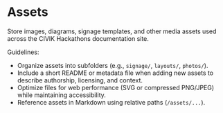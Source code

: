 # Assets

Store images, diagrams, signage templates, and other media assets used across the CIVIK Hackathons documentation site.

Guidelines:

- Organize assets into subfolders (e.g., `signage/`, `layouts/`, `photos/`).
- Include a short README or metadata file when adding new assets to describe authorship, licensing, and context.
- Optimize files for web performance (SVG or compressed PNG/JPEG) while maintaining accessibility.
- Reference assets in Markdown using relative paths (`/assets/...`).
